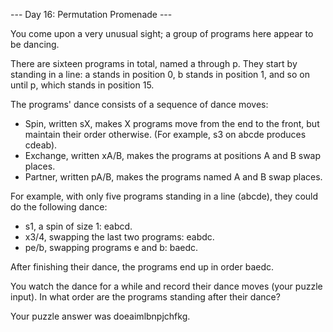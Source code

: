 --- Day 16: Permutation Promenade ---

You come upon a very unusual sight; a group of programs here appear to be dancing.

There are sixteen programs in total, named a through p. They start by standing in a line: a stands in position 0, b stands in position 1, and so on until p, which stands in position 15.

The programs' dance consists of a sequence of dance moves:

- Spin, written sX, makes X programs move from the end to the front, but maintain their order otherwise. (For example, s3 on abcde produces cdeab).
- Exchange, written xA/B, makes the programs at positions A and B swap places.
- Partner, written pA/B, makes the programs named A and B swap places.

For example, with only five programs standing in a line (abcde), they could do the following dance:

- s1, a spin of size 1: eabcd.
- x3/4, swapping the last two programs: eabdc.
- pe/b, swapping programs e and b: baedc.

After finishing their dance, the programs end up in order baedc.

You watch the dance for a while and record their dance moves (your puzzle input). In what order are the programs standing after their dance?

Your puzzle answer was doeaimlbnpjchfkg.